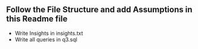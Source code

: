 ## Follow the File Structure and add Assumptions in this Readme file

- Write Insights in insights.txt
- Write all queries in q3.sql